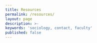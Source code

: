 ```yaml
---
title: Resources
permalink: /resources/
layout: page
description: >-
keywords: 'sociology, contact, faculty'
published: false
---
```

